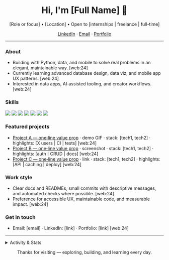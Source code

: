 <!-- Header banner (optional) -->
<!-- You can generate one via a header generator tool and host as an image asset -->
<!-- <img src="https://raw.githubusercontent.com/[username]/[username]/main/assets/header.png" alt="Banner"> -->

<h1 align="center">Hi, I'm [Full Name] 👋</h1>
<p align="center">
  [Role or focus] • [Location] • Open to [internships | freelance | full-time]
</p>

<p align="center">
  <a href="https://www.linkedin.com/in/[handle]">LinkedIn</a> ·
  <a href="mailto:[email]">Email</a> ·
  <a href="https://[portfolio-or-linktree]">Portfolio</a>
</p>

---

### About
- Building with Python, data, and mobile to solve real problems in an elegant, maintainable way. [web:24]
- Currently learning advanced database design, data viz, and mobile app UX patterns. [web:24]
- Interested in data apps, AI‑assisted tooling, and creator workflows. [web:24]

### Skills
<p>
  <!-- Icons: use skill-icons or simple-icons -->
  <!-- Replace with the stacks actually used -->
  <img src="https://img.shields.io/badge/Python-3776AB?logo=python&logoColor=white" />
  <img src="https://img.shields.io/badge/Streamlit-FF4B4B?logo=streamlit&logoColor=white" />
  <img src="https://img.shields.io/badge/MySQL-4479A1?logo=mysql&logoColor=white" />
  <img src="https://img.shields.io/badge/MongoDB-47A248?logo=mongodb&logoColor=white" />
  <img src="https://img.shields.io/badge/Android-3DDC84?logo=android&logoColor=white" />
  <img src="https://img.shields.io/badge/Flutter-02569B?logo=flutter&logoColor=white" />
  <img src="https://img.shields.io/badge/DaVinci%20Resolve-233A51?logo=davinciresolve&logoColor=white" />
</p> <!-- Shields.io badges are a recognized best practice for quick-scan skills lists. [web:25][web:33] -->

### Featured projects
- [Project A — one‑line value prop](https://github.com/[username]/[repo-a]) · demo GIF · stack: [tech1, tech2] · highlights: [X users | CI | tests] [web:24]
- [Project B — one‑line value prop](https://github.com/[username]/[repo-b]) · screenshot · stack: [tech1, tech2] · highlights: [auth | CRUD | docs] [web:24]
- [Project C — one‑line value prop](https://github.com/[username]/[repo-c]) · link · stack: [tech1, tech2] · highlights: [API | caching | deploy] [web:24]

### Work style
- Clear docs and READMEs, small commits with descriptive messages, and automated checks where possible. [web:24]
- Preference for accessible UX, maintainable code, and measurable impact. [web:24]

### Get in touch
- Email: [email] · LinkedIn: [link] · Portfolio: [link] [web:24]

---

<!-- Optional dynamic widgets; keep tasteful and minimal -->
<details>
  <summary>Activity & Stats</summary>

  <!-- GitHub Stats -->
  <img src="https://github-readme-stats.vercel.app/api?username=[username]&show_icons=true&theme=default&hide_title=true" alt="stats" />
  <!-- Top Languages -->
  <img src="https://github-readme-stats.vercel.app/api/top-langs/?username=[username]&layout=compact" alt="top langs" />
  <!-- Streak (optional) -->
  <!-- <img src="https://github-readme-streak-stats.herokuapp.com/?user=[username]" alt="streak" /> -->
</details> <!-- Stats widgets are common in curated example READMEs; use sparingly. [web:3][web:9] -->

<!-- Footer note -->
<p align="center">Thanks for visiting — exploring, building, and learning every day.</p>
